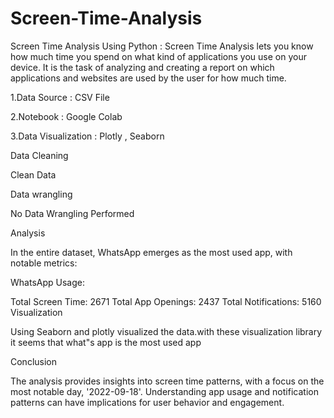 # Screen-Time-Analysis
Screen Time Analysis Using Python :  Screen Time Analysis lets you know how much time you spend on what kind of applications you use on your device. It is the task of analyzing and creating a report on which applications and websites are used by the user for how much time.

1.Data Source : CSV File

2.Notebook : Google Colab

3.Data Visualization : Plotly , Seaborn

Data Cleaning

Clean Data

Data wrangling

No Data Wrangling Performed

Analysis

In the entire dataset, WhatsApp emerges as the most used app, with notable metrics:

WhatsApp Usage:

Total Screen Time: 2671
Total App Openings: 2437
Total Notifications: 5160
Visualization

Using Seaborn and plotly visualized the data.with these visualization library it seems that what"s app is the most used app

Conclusion

The analysis provides insights into screen time patterns, with a focus on the most notable day, '2022-09-18'. Understanding app usage and notification patterns can have implications for user behavior and engagement.
